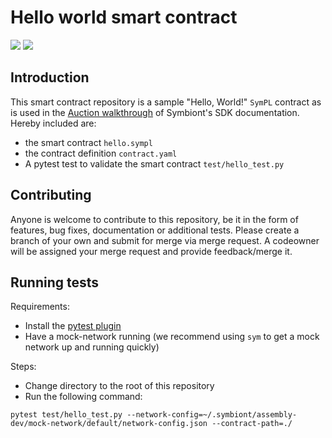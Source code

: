 # Hello world smart contract

<a href="https://docs.platonic.io/sdk/intro"><img src="https://img.shields.io/badge/Assembly-6.1.0-orange"/></a>
<a href="https://docs.platonic.io/sdk/intro"><img src="https://img.shields.io/badge/Assembly%20SDK-4.1.0-blue"/></a>

## Introduction

This smart contract repository is a sample "Hello, World!" `SymPL` contract as is used in the
[Auction walkthrough](https://docs.platonic.io/sdk/walkthroughs/auctions/auctions/index)
of Symbiont's SDK documentation. Hereby included are:

- the smart contract `hello.sympl`
- the contract definition `contract.yaml`
- A pytest test to validate the smart contract `test/hello_test.py`

## Contributing

Anyone is welcome to contribute to this repository, be it in the form of features, bug fixes, documentation or additional
tests.
Please create a branch of your own and submit for merge via merge request. A codeowner will be assigned your merge request
and provide feedback/merge it.

## Running tests

Requirements:

- Install the [pytest plugin](https://docs.platonic.io/sdk/testing/index)
- Have a mock-network running (we recommend using `sym` to get a mock network up and running quickly)

Steps:

- Change directory to the root of this repository
- Run the following command:

```shell
pytest test/hello_test.py --network-config=~/.symbiont/assembly-dev/mock-network/default/network-config.json --contract-path=./
```

